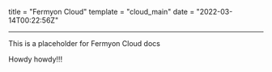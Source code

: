 title = "Fermyon Cloud"
template = "cloud_main"
date = "2022-03-14T00:22:56Z"

---

This is a placeholder for Fermyon Cloud docs

Howdy howdy!!!